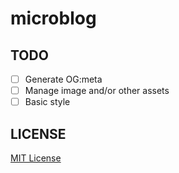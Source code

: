 # microblog

## TODO

- [ ] Generate OG:meta
- [ ] Manage image and/or other assets
- [ ] Basic style

## LICENSE

[MIT License](LICENSE)
